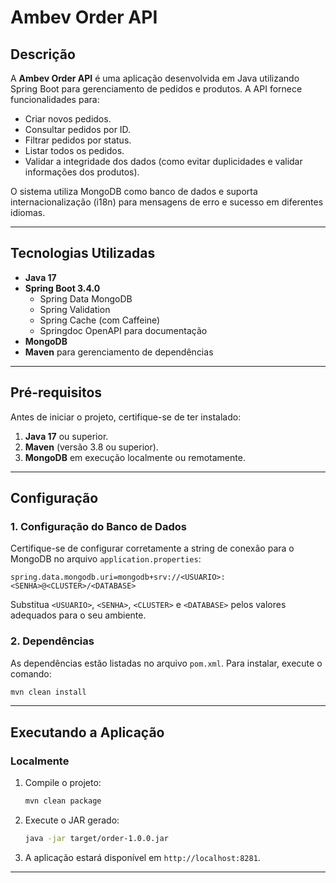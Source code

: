 
# Ambev Order API

## Descrição
A **Ambev Order API** é uma aplicação desenvolvida em Java utilizando Spring Boot para gerenciamento de pedidos e produtos. A API fornece funcionalidades para:

- Criar novos pedidos.
- Consultar pedidos por ID.
- Filtrar pedidos por status.
- Listar todos os pedidos.
- Validar a integridade dos dados (como evitar duplicidades e validar informações dos produtos).

O sistema utiliza MongoDB como banco de dados e suporta internacionalização (i18n) para mensagens de erro e sucesso em diferentes idiomas.

---

## Tecnologias Utilizadas
- **Java 17**
- **Spring Boot 3.4.0**
  - Spring Data MongoDB
  - Spring Validation
  - Spring Cache (com Caffeine)
  - Springdoc OpenAPI para documentação
- **MongoDB**
- **Maven** para gerenciamento de dependências

---

## Pré-requisitos

Antes de iniciar o projeto, certifique-se de ter instalado:

1. **Java 17** ou superior.
2. **Maven** (versão 3.8 ou superior).
3. **MongoDB** em execução localmente ou remotamente.

---

## Configuração

### 1. Configuração do Banco de Dados

Certifique-se de configurar corretamente a string de conexão para o MongoDB no arquivo `application.properties`:

```properties
spring.data.mongodb.uri=mongodb+srv://<USUARIO>:<SENHA>@<CLUSTER>/<DATABASE>
```
Substitua `<USUARIO>`, `<SENHA>`, `<CLUSTER>` e `<DATABASE>` pelos valores adequados para o seu ambiente.

### 2. Dependências

As dependências estão listadas no arquivo `pom.xml`. Para instalar, execute o comando:

```bash
mvn clean install
```

---

## Executando a Aplicação

### Localmente

1. Compile o projeto:
   ```bash
   mvn clean package
   ```

2. Execute o JAR gerado:
   ```bash
   java -jar target/order-1.0.0.jar
   ```

3. A aplicação estará disponível em `http://localhost:8281`.

---
 